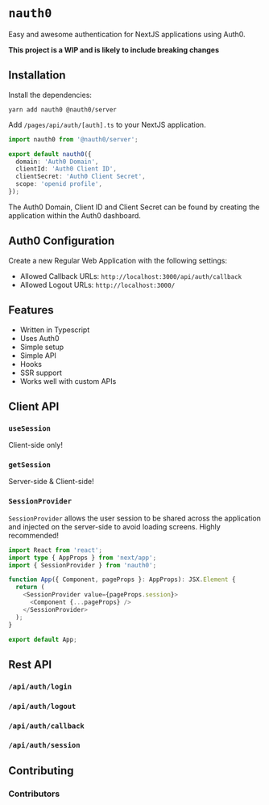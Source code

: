# `nauth0`

Easy and awesome authentication for NextJS applications using Auth0.

**This project is a WIP and is likely to include breaking changes**

## Installation

Install the dependencies:

```
yarn add nauth0 @nauth0/server
```

Add `/pages/api/auth/[auth].ts` to your NextJS application.

```ts
import nauth0 from '@nauth0/server';

export default nauth0({
  domain: 'Auth0 Domain',
  clientId: 'Auth0 Client ID',
  clientSecret: 'Auth0 Client Secret',
  scope: 'openid profile',
});
```

The Auth0 Domain, Client ID and Client Secret can be found by creating the application within the Auth0 dashboard.

## Auth0 Configuration

Create a new Regular Web Application with the following settings:

- Allowed Callback URLs: `http://localhost:3000/api/auth/callback`
- Allowed Logout URLs: `http://localhost:3000/`

## Features

- Written in Typescript
- Uses Auth0
- Simple setup
- Simple API
- Hooks
- SSR support
- Works well with custom APIs

## Client API

### `useSession`

Client-side only!

### `getSession`

Server-side & Client-side!

### `SessionProvider`

`SessionProvider` allows the user session to be shared across the application and injected on the server-side to avoid loading screens. Highly recommended!

```ts
import React from 'react';
import type { AppProps } from 'next/app';
import { SessionProvider } from 'nauth0';

function App({ Component, pageProps }: AppProps): JSX.Element {
  return (
    <SessionProvider value={pageProps.session}>
      <Component {...pageProps} />
    </SessionProvider>
  );
}

export default App;
```

## Rest API

### `/api/auth/login`

### `/api/auth/logout`

### `/api/auth/callback`

### `/api/auth/session`

## Contributing

### Contributors
